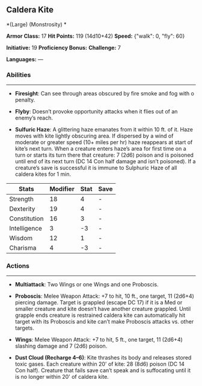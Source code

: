 ## Caldera Kite
*(Large) (Monstrosity) *

**Armor Class:** 17
**Hit Points:** 119 (14d10+42)
**Speed:** {"walk": 0, "fly": 60}

**Initiative:** 19
**Proficiency Bonus:**
**Challenge:** 7

**Languages:** —

### Abilities
 --- 
- **Firesight**: Can see through areas obscured by fire smoke and fog with o penalty.

- **Flyby**: Doesn’t provoke opportunity attacks when it flies out of an enemy’s reach.

- **Sulfuric Haze**: A glittering haze emanates from it within 10 ft. of it. Haze moves with kite lightly obscuring area. If dispersed by a wind of moderate or greater speed (10+ miles per hr) haze reappears at start of kite’s next turn. When a creature enters haze’s area for first time on a turn or starts its turn there that creature: 7 (2d6) poison and is poisoned until end of its next turn (DC 14 Con half damage and isn’t poisoned). If a creature’s save is successful it is immune to Sulphuric Haze of all caldera kites for 1 min.



| Stats | Modifier | Stat | Save
| ---- | ---- | ---- | ---- |
| Strength | 18 | 4 | - |
| Dexterity | 19 | 4 | - |
| Constitution | 16 | 3 | - |
| Intelligence | 3 | -3 | - |
| Wisdom | 12 | 1 | - |
| Charisma | 4 | -3 | - |

### Actions
 --- 
- **Multiattack**: Two Wings or one Wings and one Proboscis.

- **Proboscis**: Melee Weapon Attack: +7 to hit, 10 ft., one target, 11 (2d6+4) piercing damage. Target is grappled (escape DC 17) if it is a Med or smaller creature and kite doesn’t have another creature grappled. Until grapple ends creature is restrained caldera kite can automatically hit target with its Proboscis and kite can’t make Proboscis attacks vs. other targets.

- **Wings**: Melee Weapon Attack: +7 to hit, 5 ft., one target, 11 (2d6+4) slashing damage and 7 (2d6) poison.

- **Dust Cloud (Recharge 4–6)**: Kite thrashes its body and releases stored toxic gases. Each creature within 20' of kite: 28 (8d6) poison (DC 14 Con half). Creature that fails save can’t speak and is suffocating until it is no longer within 20' of caldera kite.

